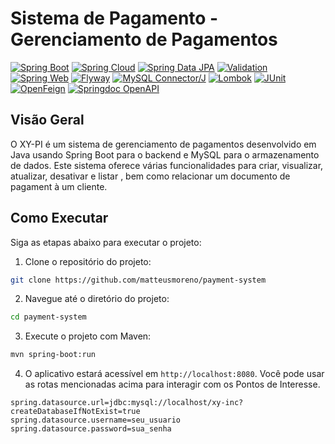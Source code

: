# Sistema de Pagamento - Gerenciamento de Pagamentos

[![Spring Boot](https://img.shields.io/badge/Spring%20Boot-3.1.5-brightgreen)](https://spring.io/projects/spring-boot)
[![Spring Cloud](https://img.shields.io/badge/Spring%20Cloud-2022.0.4-brightgreen)](https://spring.io/projects/spring-cloud)
[![Spring Data JPA](https://img.shields.io/badge/Spring%20Data%20JPA-latest-brightgreen)](https://spring.io/projects/spring-data-jpa)
[![Validation](https://img.shields.io/badge/Validation-latest-brightgreen)](https://docs.spring.io/spring-framework/docs/current/reference/html/core.html#validation)
[![Spring Web](https://img.shields.io/badge/Spring%20Web-latest-brightgreen)](https://spring.io/guides/gs/spring-boot/)
[![Flyway](https://img.shields.io/badge/Flyway-latest-brightgreen)](https://flywaydb.org/)
[![MySQL Connector/J](https://img.shields.io/badge/MySQL%20Connector%2FJ-latest-brightgreen)](https://dev.mysql.com/doc/connector-j/en/)
[![Lombok](https://img.shields.io/badge/Lombok-latest-brightgreen)](https://projectlombok.org/)
[![JUnit](https://img.shields.io/badge/JUnit-latest-brightgreen)](https://junit.org/)
[![OpenFeign](https://img.shields.io/badge/OpenFeign-latest-brightgreen)](https://spring.io/projects/spring-cloud-openfeign)
[![Springdoc OpenAPI](https://img.shields.io/badge/Springdoc%20OpenAPI-2.1.0-brightgreen)](https://springdoc.org/)


## Visão Geral

O XY-PI é um sistema de gerenciamento de pagamentos desenvolvido em Java usando Spring Boot para o backend e MySQL para o armazenamento de dados. Este sistema oferece várias funcionalidades para criar, visualizar, atualizar, desativar e listar , bem como relacionar um documento de pagament à um cliente.

## Como Executar

Siga as etapas abaixo para executar o projeto:

1. Clone o repositório do projeto:

```bash
git clone https://github.com/matteusmoreno/payment-system
```

2. Navegue até o diretório do projeto:

```bash
cd payment-system
```

3. Execute o projeto com Maven:

```bash
mvn spring-boot:run
```

4. O aplicativo estará acessível em `http://localhost:8080`. Você pode usar as rotas mencionadas acima para interagir com os Pontos de Interesse.

```properties
spring.datasource.url=jdbc:mysql://localhost/xy-inc?createDatabaseIfNotExist=true
spring.datasource.username=seu_usuario
spring.datasource.password=sua_senha
```




